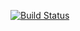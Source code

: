 [![Build Status](https://travis-ci.com/andiswa-sinxo/Settings-bill.svg?branch=main)](https://travis-ci.com/andiswa-sinxo/Settings-bill)